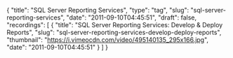 {
  "title": "SQL Server Reporting Services",
  "type": "tag",
  "slug": "sql-server-reporting-services",
  "date": "2011-09-10T04:45:51",
  "draft": false,
  "recordings": [
    {
      "title": "SQL Server Reporting Services: Develop & Deploy Reports",
      "slug": "sql-server-reporting-services-develop-deploy-reports",
      "thumbnail": "https://i.vimeocdn.com/video/495140135_295x166.jpg",
      "date": "2011-09-10T04:45:51"
    }
  ]
}